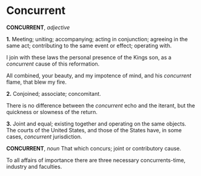 # Concurrent

**CONCURRENT**, _adjective_

**1.** Meeting; uniting; accompanying; acting in conjunction; agreeing in the same act; contributing to the same event or effect; operating with.

I join with these laws the personal presence of the Kings son, as a _concurrent_ cause of this reformation.

All combined, your beauty, and my impotence of mind, and his _concurrent_ flame, that blew my fire.

**2.** Conjoined; associate; concomitant.

There is no difference between the _concurrent_ echo and the iterant, but the quickness or slowness of the return.

**3.** Joint and equal; existing together and operating on the same objects. The courts of the United States, and those of the States have, in some cases, _concurrent_ jurisdiction.

**CONCURRENT**, _noun_ That which concurs; joint or contributory cause.

To all affairs of importance there are three necessary concurrents-time, industry and faculties.